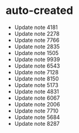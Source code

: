 # auto-created
- Update note 4181
- Update note 2278
- Update note 7766
- Update note 2835
- Update note 1505
- Update note 9939
- Update note 6543
- Update note 7128
- Update note 8150
- Update note 5173
- Update note 4831
- Update note 6067
- Update note 2006
- Update note 7710
- Update note 5684
- Update note 8287

